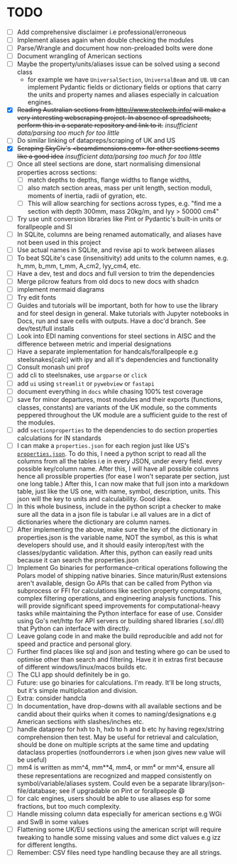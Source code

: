 # TODO

- [ ] Add comprehensive disclaimer i.e professional/erroneous
- [ ] Implement aliases again when double checking the modules
- [ ] Parse/Wrangle and document how non-preloaded bolts were done
- [ ] Document wrangling of American sections
- [ ] Maybe the property/units/aliases issue can be solved using a second class
  - for example we have `UniversalSection`, `UniversalBeam` and `UB`. `UB` can implement Pydantic fields or dictionary fields or options that carry the units and property names and aliases especially in calcuation engines.
- [x] ~~Reading Australian sections from <http://www.steelweb.info/> will make a very interesting webscraping project. In absence of spreadsheets, perform this in a separate repository and link to it.~~ _insufficient data/parsing too much for too little_
- [ ] Do similar linking of datapreps/scraping of UK and US
- [x] ~~Scraping SkyCiv's <beamdimensions.com> for other sections seems like a good idea~~ _insufficient data/parsing too much for too little_
- [ ] Once all steel sections are done, start normalising dimensional properties across sections:
  - [ ] match depths to depths, flange widths to flange widths,
  - [ ] also match section areas, mass per unit length, section moduli, moments of inertia, radii of gyration, etc.
  - [ ] This will allow searching for sections across types, e.g. "find me a section with depth 300mm, mass 20kg/m, and Iyy > 50000 cm4"
- [ ] Try use unit conversion libraries like Pint or Pydantic's built-in units or forallpeople and SI
- [ ] In SQLite, columns are being renamed automatically, and aliases have not been used in this project
- [ ] Use actual names in SQLite, and revise api to work between aliases
- [ ] To beat SQLite's case (insensitivity) add units to the column names, e.g. h_mm, b_mm, t_mm, A_cm2, Iyy_cm4, etc.
- [ ] Have a dev, test and docs and full version to trim the dependencies
- [ ] Merge pilcrow featurs from old docs to new docs with shadcn
- [ ] implement mermaid diagrams
- [ ] Try edit fonts
- [ ] Guides and tutorials will be important, both for how to use the library and for steel design in general. Make tutorials with Jupyter notebooks in Docs, run and save cells with outputs. Have a doc'd branch. See dev/test/full installs
- [ ] Look into EDI naming conventions for steel sections in AISC and the difference between metric and imperial designations
- [ ] Have a separate implementation for handcals/forallpeople e.g steelsnakes[calc] with ipy and all it's dependencies and functionality
- [ ] Consult monash uni prof
- [ ] add cli to steelsnakes, use `argparse` or `click`
- [ ] add `ui` using `streamlit` or `pywebview` or `fastapi`
- [ ] document everything in `docs` while chasing 100% test coverage
- [ ] save for minor departures, most modules and their exports (functions, classes, constants) are variants of the UK module, so the comments peppered throughout the UK module are a sufficient guide to the rest of the modules.
- [ ] add `sectionproperties` to the dependencies to do section properties calculations for IN standards
- [ ] I can make a `properties.json` for each region just like US's [`properties.json`](https://github.com/steelsnakes/steelsnakes/blob/main/src/steelsnakes/US/properties.json). To do this, I need a python script to read all the columns from all the tables i.e in every JSON, under every field. every possible key/column name. After this, I will have all possible columns hence all prossible properties (for ease I won't separate per section, just one long table.) After this, I can now make that full json into a markdown table, just like the US one, with name, symbol, description, units. This json will the key to units and calculability. Good idea.
- [ ] In this whole business, include in the python script a checker to make sure all the data in a json file is tabular i.e all values are in a dict of dictionaries where the dictionary are column names.
- [ ] After implementing the above, make sure the key of the dictionary in properties.json is the variable name, NOT the symbol, as this is what developers should use, and it should easily interop/test with the classes/pydantic validation. After this, python can easily read units because it can search the properties.json
- [ ] Implement Go binaries for performance-critical operations following the Polars model of shipping native binaries. Since maturin/Rust extensions aren't available, design Go APIs that can be called from Python via subprocess or FFI for calculations like section property computations, complex filtering operations, and engineering analysis functions. This will provide significant speed improvements for computational-heavy tasks while maintaining the Python interface for ease of use. Consider using Go's net/http for API servers or building shared libraries (.so/.dll) that Python can interface with directly.
- [ ] Leave golang code in and make the build reproducible and add not for speed and practice and personal glory.
- [ ] Further find places like sql and json and testing where go can be used to optimise other than search and filtering. Have it in extras first because of different windows/linux/macos builds etc.
- [ ] The CLI app should definitely be in go.
- [ ] Future: use go binaries for calculations. I'm ready. It'll be long structs, but it's simple multiplication and division.
- [ ] Extra: consider handcla
- [ ] In documentation, have drop-downs with all available sections and be candid about their quirks when it comes to naming/designations e.g American sections with slashes/inches etc.
- [ ] handle dataprep for hxh to h, hxb to h and b etc hy having regex/string comprehension then test. May be useful for retrieval and calculation, should be done on multiple scripts at the same time and updating dataclass properties (notfounderrors i.e when json gives new value will be useful)
- [ ] mm4 is written as mm^4, mm\*\*4, mm4, or mm⁴ or mm^4, ensure all these representations are recognized and mapped consistently on symbol/variable/aliases system. Could even be a separate library/json-file/database; see if upgradable on Pint or forallpeople 😄
- [ ] for calc engines, users should be able to use aliases esp for some fractions, but too much complexity.
- [ ] Handle missing column data especially for american sections e.g WGi and SwB in some values
- [ ] Flattening some UK/EU sections using the american script will require tweaking to handle some missing values and some dict values e.g izz for different lengths.
- [ ] Remember: CSV files need type handling because they are all strings.
